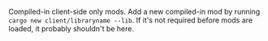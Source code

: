 Compiled-in client-side only mods.
Add a new compiled-in mod by running `cargo new client/libraryname --lib`. 
If it's not required before mods are loaded, it probably shouldn't be here.